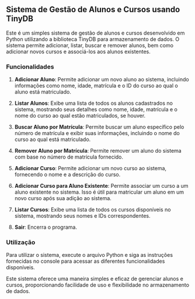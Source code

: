 ## Sistema de Gestão de Alunos e Cursos usando TinyDB

Este é um simples sistema de gestão de alunos e cursos desenvolvido em Python utilizando a biblioteca TinyDB para armazenamento de dados. O sistema permite adicionar, listar, buscar e remover alunos, bem como adicionar novos cursos e associá-los aos alunos existentes.

### Funcionalidades

1. **Adicionar Aluno**: Permite adicionar um novo aluno ao sistema, incluindo informações como nome, idade, matrícula e o ID do curso ao qual o aluno está matriculado.

2. **Listar Alunos**: Exibe uma lista de todos os alunos cadastrados no sistema, mostrando seus detalhes como nome, idade, matrícula e o nome do curso ao qual estão matriculados, se houver.

3. **Buscar Aluno por Matrícula**: Permite buscar um aluno específico pelo número de matrícula e exibir suas informações, incluindo o nome do curso ao qual está matriculado.

4. **Remover Aluno por Matrícula**: Permite remover um aluno do sistema com base no número de matrícula fornecido.

5. **Adicionar Curso**: Permite adicionar um novo curso ao sistema, fornecendo o nome e a descrição do curso.

6. **Adicionar Curso para Aluno Existente**: Permite associar um curso a um aluno existente no sistema. Isso é útil para matricular um aluno em um novo curso após sua adição ao sistema.

7. **Listar Cursos**: Exibe uma lista de todos os cursos disponíveis no sistema, mostrando seus nomes e IDs correspondentes.

8. **Sair**: Encerra o programa.

### Utilização

Para utilizar o sistema, execute o arquivo Python e siga as instruções fornecidas no console para acessar as diferentes funcionalidades disponíveis.

Este sistema oferece uma maneira simples e eficaz de gerenciar alunos e cursos, proporcionando facilidade de uso e flexibilidade no armazenamento de dados.
